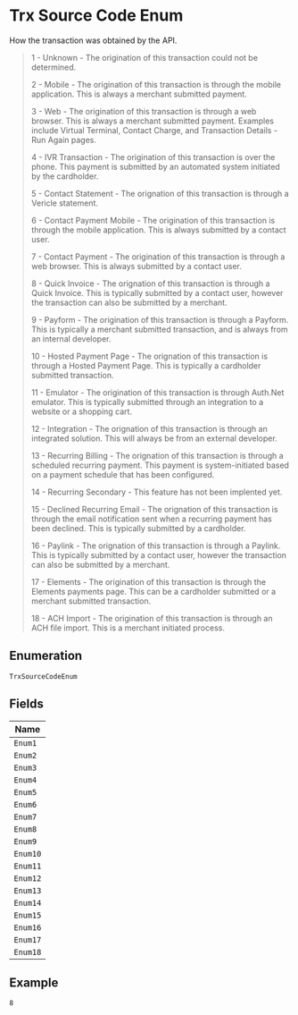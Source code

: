 
# Trx Source Code Enum

How the transaction was obtained by the API.

> 1 - Unknown - The origination of this transaction could not be determined.
> 
> 2 - Mobile - The origination of this transaction is through the mobile application. This is always a merchant submitted payment.
> 
> 3 - Web - The origination of this transaction is through a web browser. This is always a merchant submitted payment. Examples include Virtual Terminal, Contact Charge, and Transaction Details - Run Again pages.
> 
> 4 - IVR Transaction - The origination of this transaction is over the phone. This payment is submitted by an automated system initiated by the cardholder.
> 
> 5 - Contact Statement - The orignation of this transaction is through a Vericle statement.
> 
> 6 - Contact Payment Mobile - The origination of this transaction is through the mobile application. This is always submitted by a contact user.
> 
> 7 - Contact Payment - The origination of this transaction is through a web browser. This is always submitted by a contact user.
> 
> 8 - Quick Invoice - The orignation of this transaction is through a Quick Invoice. This is typically submitted by a contact user, however the transaction can also be submitted by a merchant.
> 
> 9 - Payform - The origination of this transaction is through a Payform. This is typically a merchant submitted transaction, and is always from an internal developer.
> 
> 10 - Hosted Payment Page - The orignation of this transaction is through a Hosted Payment Page. This is typically a cardholder submitted transaction.
> 
> 11 - Emulator -  The origination of this transaction is through Auth.Net emulator. This is typically submitted through an integration to a website or a shopping cart.
> 
> 12 - Integration - The orignation of this transaction is through an integrated solution. This will always be from an external developer.
> 
> 13 - Recurring Billing - The orignation of this transaction is through a scheduled recurring payment. This payment is system-initiated based on a payment schedule that has been configured.
> 
> 14 - Recurring Secondary - This feature has not been implented yet.
> 
> 15 - Declined Recurring Email - The orignation of this transaction is through the email notification sent when a recurring payment has been declined. This is typically submitted by a cardholder.
> 
> 16 - Paylink - The orignation of this transaction is through a Paylink. This is typically submitted by a contact user, however the transaction can also be submitted by a merchant.
> 
> 17 - Elements - The origination of this transaction is through the Elements payments page. This can be a cardholder submitted or a merchant submitted transaction.
> 
> 18 - ACH Import - The origination of this transaction is through an ACH file import. This is a merchant initiated process.

## Enumeration

`TrxSourceCodeEnum`

## Fields

| Name |
|  --- |
| `Enum1` |
| `Enum2` |
| `Enum3` |
| `Enum4` |
| `Enum5` |
| `Enum6` |
| `Enum7` |
| `Enum8` |
| `Enum9` |
| `Enum10` |
| `Enum11` |
| `Enum12` |
| `Enum13` |
| `Enum14` |
| `Enum15` |
| `Enum16` |
| `Enum17` |
| `Enum18` |

## Example

```
8
```

